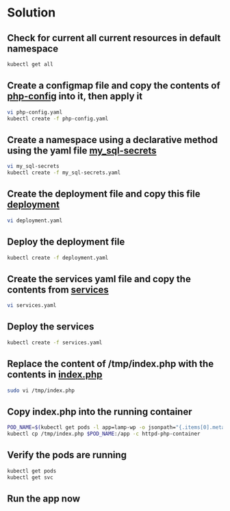 # Solution

## Check for current all current resources in default namespace

```bash
kubectl get all
```


## Create a configmap file and copy the contents of [php-config](./php-config.yaml) into it, then apply it

```bash
vi php-config.yaml
kubectl create -f php-config.yaml
```

## Create a namespace using a declarative method using the yaml file [my_sql-secrets](./my_sql-secrets.yaml)

```bash
vi my_sql-secrets
kubectl create -f my_sql-secrets.yaml
```

## Create the deployment file and copy this file [deployment](./php-deployment.yaml)

```bash
vi deployment.yaml
```

## Deploy the deployment file

```bash
kubectl create -f deployment.yaml
```

## Create the services yaml file and copy the contents from [services](./services.yaml)

```bash
vi services.yaml
```

## Deploy the services

```bash
kubectl create -f services.yaml
```

## Replace the content of /tmp/index.php with the contents in [index.php](./index.php)

```bash
sudo vi /tmp/index.php
```

## Copy index.php into the running container

```bash
POD_NAME=$(kubectl get pods -l app=lamp-wp -o jsonpath="{.items[0].metadata.name}")
kubectl cp /tmp/index.php $POD_NAME:/app -c httpd-php-container
```

## Verify the pods are running

```bash
kubectl get pods
kubectl get svc
```

## Run the app now
